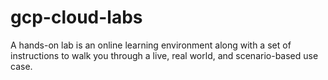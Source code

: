 # gcp-cloud-labs
A hands-on lab is an online learning environment along with a set of instructions to walk you through a live, real world, and scenario-based use case.

